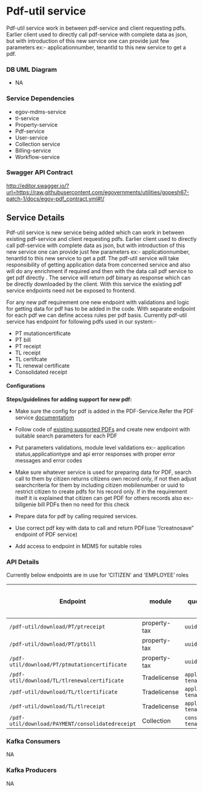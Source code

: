 # Pdf-util service

Pdf-util service work in between pdf-service and client requesting pdfs. Earlier client used to directly call pdf-service with complete data as json, but with introduction of this new service one can provide just few parameters ex:- applicationnumber, tenantId to this new service to get a pdf. 
### DB UML Diagram

- NA

### Service Dependencies

- egov-mdms-service
- tl-service
- Property-service
- Pdf-service
- User-service
- Collection service
- Billing-service
- Workflow-service


### Swagger API Contract

http://editor.swagger.io/?url=https://raw.githubusercontent.com/egovernments/utilities/gopesh67-patch-1/docs/egov-pdf_contract.yml#!/

## Service Details

Pdf-util service is new service being added which can work in between existing pdf-service and client requesting pdfs. Earlier client used to directly call pdf-service with complete data as json, but with introduction of this new service one can provide just few parameters ex:- applicationnumber, tenantId to this new service to get a pdf. The pdf-util service will take responsibility of getting application data from concerned service and also will do any enrichment if required and then with the data call pdf service to get pdf directly . The service will return pdf binary as response which can be directly downloaded by the client. With this service the existing pdf service endpoints need not be exposed to frontend.

For any new pdf requirement one new endpoint with validations and logic for getting data for pdf has to be added in the code. With separate endpoint for each pdf we can define access rules per pdf basis. Currently pdf-util service has endpoint for following pdfs used in our system:-

- PT mutationcertificate
- PT bill
- PT receipt
- TL receipt
- TL certifcate
- TL renewal certificate
- Consolidated receipt

#### Configurations

**Steps/guidelines for adding support for new pdf:**

- Make sure the config for pdf is added in the PDF-Service.Refer the PDF service [documentatiom](https://digit-discuss.atlassian.net/l/c/f3APeZPF )

- Follow code of [existing supported PDFs](https://github.com/egovernments/utilities/tree/master/pdf-util/src/routes) and create new endpoint with suitable search parameters for each PDF

- Put parameters validations, module level validations ex:- application status,applicationtype and api error responses with proper error messages and error codes

- Make sure whatever service is used for preparing data for PDF, search call to them by citizen returns citizens own record only, if not then adjust searchcriteria for them by including citizen mobilenumber or uuid to restrict citizen to create pdfs for his record only. If in the requirement itself it is explained that citizen can get PDF for others records also ex:- billgenie bill PDFs then no need for this check

- Prepare data for pdf by calling required services.

- Use correct pdf key with data to call and return PDF(use “/creatnosave” endpoint of PDF service)

- Add access to endpoint in MDMS for suitable roles

### API Details
Currently below endpoints are in use for ‘CITIZEN' and 'EMPLOYEE’ roles

| Endpoint | module | query parameter | Restrict Citizen to own records |
| -------- | ------ | --------------- | ------------------------------- |
|`/pdf-util/download/PT/ptreceipt` | property-tax | `uuid, tenantId` | yes |
|`/pdf-util/download/PT/ptbill` | property-tax | `uuid, tenantId` | no |
|`/pdf-util/download/PT/ptmutationcertificate` | property-tax | `uuid, tenantId` | yes |
|`/pdf-util/download/TL/tlrenewalcertificate` | Tradelicense | `applicationNumber, tenantId` | yes |
|`/pdf-util/download/TL/tlcertificate` | Tradelicense | `applicationNumber, tenantId` | yes |
|`/pdf-util/download/TL/tlreceipt` | Tradelicense | `applicationNumber, tenantId` | yes |
|`/pdf-util/download/PAYMENT/consolidatedreceipt` | Collection | `consumerCode, tenantId` | yes |

### Kafka Consumers
NA

### Kafka Producers
NA